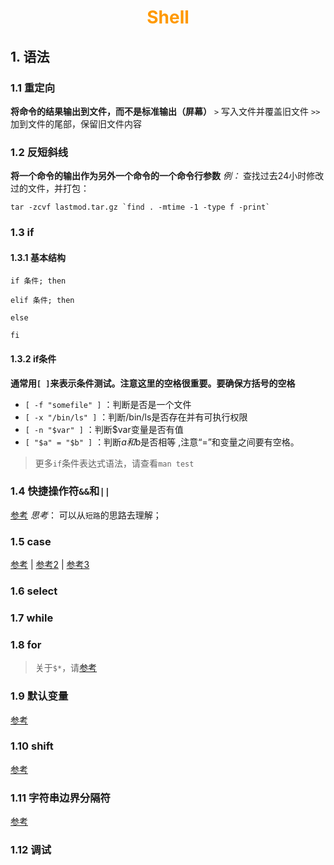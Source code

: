 # <div style="text-align:center;color:#FF9900">Shell</div>
## 1. 语法
### 1.1 重定向
**将命令的结果输出到文件，而不是标准输出（屏幕）**
 `>` 写入文件并覆盖旧文件
 `>>` 加到文件的尾部，保留旧文件内容

### 1.2 反短斜线
**将一个命令的输出作为另外一个命令的一个命令行参数**
*例：* 查找过去24小时修改过的文件，并打包：
```Shell
tar -zcvf lastmod.tar.gz `find . -mtime -1 -type f -print`
```

### 1.3 if
#### 1.3.1 基本结构
```Shell
if 条件; then

elif 条件; then

else

fi
```
#### 1.3.2 if条件
**通常用` [ ] `来表示条件测试。注意这里的空格很重要。要确保方括号的空格**
* `[ -f "somefile" ]` ：判断是否是一个文件
* `[ -x "/bin/ls" ]` ：判断/bin/ls是否存在并有可执行权限
* `[ -n "$var" ]` ：判断$var变量是否有值
* `[ "$a" = "$b" ]` ：判断$a和$b是否相等 ,注意“=”和变量之间要有空格。
> 更多`if`条件表达式语法，请查看`man test`

### 1.4 快捷操作符`&&`和`||`
[参考](https://blog.csdn.net/hudashi/article/details/6877351 '搜搜"快捷操作符"')
*思考*： 可以从`短路`的思路去理解；

### 1.5 case
[参考](https://blog.csdn.net/love__coder/article/details/7262160) | [参考2](https://blog.csdn.net/edei2004/article/details/3693979) | [参考3](https://blog.csdn.net/u010265663/article/details/71190713)

### 1.6 select
### 1.7 while
### 1.8 for
> 关于`$*`，请[参考](https://blog.csdn.net/hudashi/article/details/6877351 '搜索"此时 $* 包含了"')

### 1.9  默认变量
[参考](https://blog.csdn.net/hudashi/article/details/6877351 '搜索"$1, $2"')

### 1.10 shift
[参考](https://www.cnblogs.com/image-eye/archive/2011/08/20/2147153.html)

### 1.11 字符串边界分隔符
[参考](https://blog.csdn.net/hudashi/article/details/6877351 '搜索"Here documents"')

### 1.12 调试
